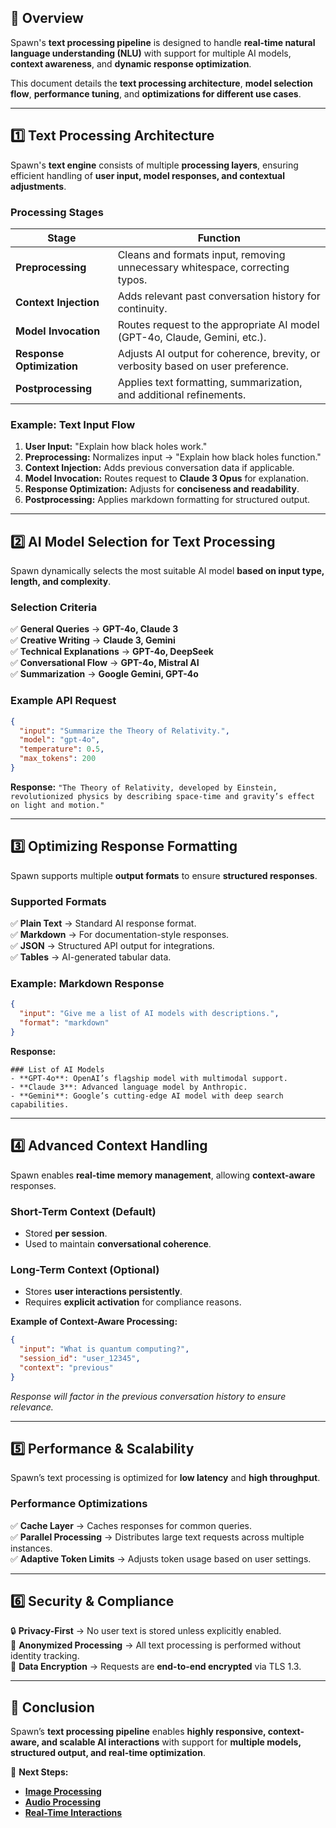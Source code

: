 ## **📌 Overview**

Spawn's **text processing pipeline** is designed to handle **real-time natural language understanding (NLU)** with support for multiple AI models, **context awareness**, and **dynamic response optimization**.

This document details the **text processing architecture**, **model selection flow**, **performance tuning**, and **optimizations for different use cases**.

---

## **1️⃣ Text Processing Architecture**

Spawn's **text engine** consists of multiple **processing layers**, ensuring efficient handling of **user input, model responses, and contextual adjustments**.

### **Processing Stages**

| Stage                     | Function                                                                         |
| ------------------------- | -------------------------------------------------------------------------------- |
| **Preprocessing**         | Cleans and formats input, removing unnecessary whitespace, correcting typos.     |
| **Context Injection**     | Adds relevant past conversation history for continuity.                          |
| **Model Invocation**      | Routes request to the appropriate AI model (GPT-4o, Claude, Gemini, etc.).       |
| **Response Optimization** | Adjusts AI output for coherence, brevity, or verbosity based on user preference. |
| **Postprocessing**        | Applies text formatting, summarization, and additional refinements.              |

### **Example: Text Input Flow**

1. **User Input:** "Explain how black holes work."
2. **Preprocessing:** Normalizes input → "Explain how black holes function."
3. **Context Injection:** Adds previous conversation data if applicable.
4. **Model Invocation:** Routes request to **Claude 3 Opus** for explanation.
5. **Response Optimization:** Adjusts for **conciseness and readability**.
6. **Postprocessing:** Applies markdown formatting for structured output.

---

## **2️⃣ AI Model Selection for Text Processing**

Spawn dynamically selects the most suitable AI model **based on input type, length, and complexity**.

### **Selection Criteria**

✅ **General Queries** → **GPT-4o, Claude 3**  
✅ **Creative Writing** → **Claude 3, Gemini**  
✅ **Technical Explanations** → **GPT-4o, DeepSeek**  
✅ **Conversational Flow** → **GPT-4o, Mistral AI**  
✅ **Summarization** → **Google Gemini, GPT-4o**

### **Example API Request**

```json
{
  "input": "Summarize the Theory of Relativity.",
  "model": "gpt-4o",
  "temperature": 0.5,
  "max_tokens": 200
}
```

**Response:** `"The Theory of Relativity, developed by Einstein, revolutionized physics by describing space-time and gravity’s effect on light and motion."`

---

## **3️⃣ Optimizing Response Formatting**

Spawn supports multiple **output formats** to ensure **structured responses**.

### **Supported Formats**

✅ **Plain Text** → Standard AI response format.  
✅ **Markdown** → For documentation-style responses.  
✅ **JSON** → Structured API output for integrations.  
✅ **Tables** → AI-generated tabular data.

### **Example: Markdown Response**

```json
{
  "input": "Give me a list of AI models with descriptions.",
  "format": "markdown"
}
```

**Response:**

```
### List of AI Models
- **GPT-4o**: OpenAI’s flagship model with multimodal support.
- **Claude 3**: Advanced language model by Anthropic.
- **Gemini**: Google’s cutting-edge AI model with deep search capabilities.
```

---

## **4️⃣ Advanced Context Handling**

Spawn enables **real-time memory management**, allowing **context-aware** responses.

### **Short-Term Context (Default)**

- Stored **per session**.
- Used to maintain **conversational coherence**.

### **Long-Term Context (Optional)**

- Stores **user interactions persistently**.
- Requires **explicit activation** for compliance reasons.

**Example of Context-Aware Processing:**

```json
{
  "input": "What is quantum computing?",
  "session_id": "user_12345",
  "context": "previous"
}
```

_Response will factor in the previous conversation history to ensure relevance._

---

## **5️⃣ Performance & Scalability**

Spawn’s text processing is optimized for **low latency** and **high throughput**.

### **Performance Optimizations**

✅ **Cache Layer** → Caches responses for common queries.  
✅ **Parallel Processing** → Distributes large text requests across multiple instances.  
✅ **Adaptive Token Limits** → Adjusts token usage based on user settings.

---

## **6️⃣ Security & Compliance**

🔒 **Privacy-First** → No user text is stored unless explicitly enabled.  
🚀 **Anonymized Processing** → All text processing is performed without identity tracking.  
📜 **Data Encryption** → Requests are **end-to-end encrypted** via TLS 1.3.

---

## **📌 Conclusion**

Spawn’s **text processing pipeline** enables **highly responsive, context-aware, and scalable AI interactions** with support for **multiple models, structured output, and real-time optimization**.

🔗 **Next Steps:**

- **[Image Processing](./image-processing.md)**
- **[Audio Processing](./audio-processing.md)**
- **[Real-Time Interactions](./real-time-interactions.md)**
